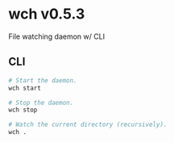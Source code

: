 # wch v0.5.3 

File watching daemon w/ CLI

## CLI

```sh
# Start the daemon.
wch start

# Stop the daemon.
wch stop

# Watch the current directory (recursively).
wch .
```

